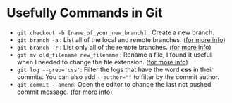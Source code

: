 # Usefully Commands in Git

- `git checkout -b [name_of_your_new_branch]` : Create a new branch.
- `git branch -a` : List all of the local and remote branches. ([for more info](http://gitready.com/intermediate/2009/02/13/list-remote-branches.html))
- `git branch -r` : List only all of the remote branches. ([for more info](http://gitready.com/intermediate/2009/02/13/list-remote-branches.html))
- `git mv old_filename new_filename` : Rename a file, I found it useful when I needed to change the file extension. ([for more info](https://help.github.com/articles/renaming-a-file-using-the-command-line/))
- `git log --grep='css'`: Filter the logs that have the word **css** in their commits. You can also add `--author=""` to filter by the commit author.
- `git commit --amend`: Open the editor to change the last not pushed commit message. ([for more info](https://help.github.com/articles/changing-a-commit-message/))